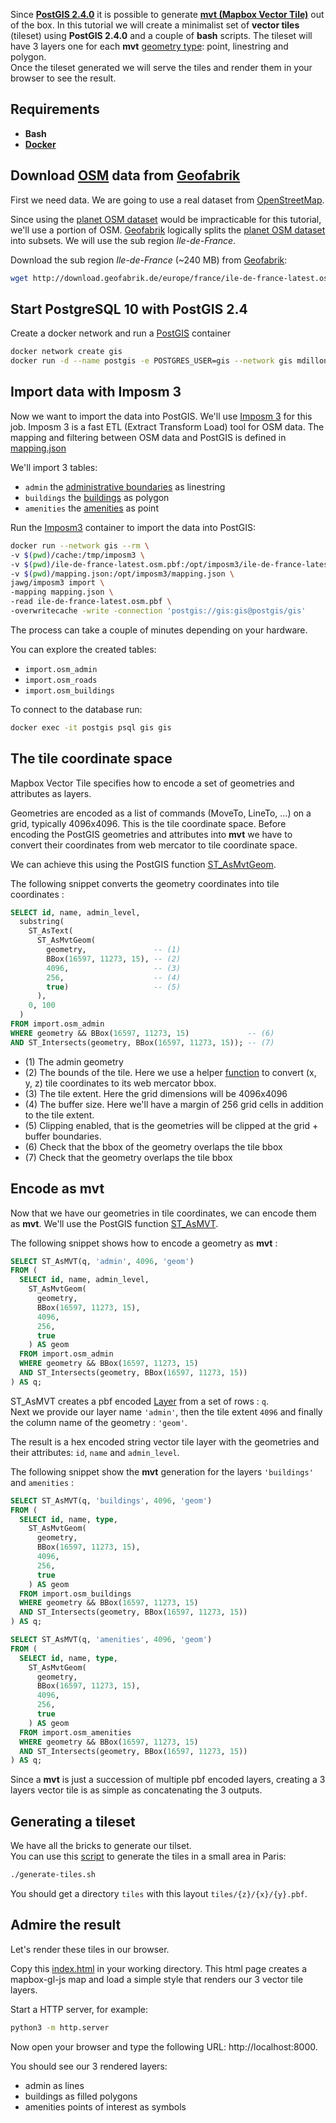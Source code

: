 Since **[PostGIS 2.4.0](https://postgis.net/2017/09/30/postgis-2.4.0/)** it is possible to generate **[mvt (Mapbox Vector Tile)](https://github.com/mapbox/vector-tile-spec/tree/master/2.1)** out of the box. In this tutorial we will create a minimalist set of **vector tiles** (tileset) using **PostGIS 2.4.0** and a couple of **bash** scripts. The tileset will have 3 layers one for each **mvt** [geometry type](https://github.com/mapbox/vector-tile-spec/tree/master/2.1#434-geometry-types): point, linestring and polygon.  
Once the tileset generated we will serve the tiles and render them in your browser to see the result.

## Requirements
* **Bash**
* **[Docker](https://docs.docker.com/install/)**

## Download [OSM](www.openstreetmap.org) data from [Geofabrik](http://download.geofabrik.de/)
First we need data. We are going to use a real dataset from [OpenStreetMap](www.openstreetmap.org).

Since using the [planet OSM dataset](https://planet.osm.org/) would be impracticable for this tutorial, we'll use a portion of OSM. [Geofabrik](http://download.geofabrik.de/) logically splits the [planet OSM dataset](https://planet.osm.org/) into subsets. We will use the sub region *Ile-de-France*.

Download the sub region *Ile-de-France* (~240 MB) from [Geofabrik](http://download.geofabrik.de/):
```sh
wget http://download.geofabrik.de/europe/france/ile-de-france-latest.osm.pbf
```

## Start PostgreSQL 10 with PostGIS 2.4

Create a docker network and run a [PostGIS](https://hub.docker.com/r/mdillon/postgis/) container
```bash
docker network create gis
docker run -d --name postgis -e POSTGRES_USER=gis --network gis mdillon/postgis:10
```

## Import data with Imposm 3
Now we want to import the data into PostGIS. We'll use [Imposm 3](https://github.com/omniscale/imposm3) for this job. Imposm 3 is a fast ETL (Extract Transform Load) tool for OSM data. The mapping and filtering between OSM data and PostGIS is defined in [mapping.json](https://raw.githubusercontent.com/jawg/blog-resources/master/how-to-make-mvt-with-postgis/mapping.json)

We'll import 3 tables:
* `admin` the [administrative boundaries](https://wiki.openstreetmap.org/wiki/Tag:boundary=administrative) as linestring
* `buildings` the [buildings](https://wiki.openstreetmap.org/wiki/Key:building) as polygon
* `amenities` the [amenities](https://wiki.openstreetmap.org/wiki/Key:amenity) as point

Run the [Imposm3](https://hub.docker.com/r/jawg/imposm3/) container to import the data into PostGIS:
```bash
docker run --network gis --rm \
-v $(pwd)/cache:/tmp/imposm3 \
-v $(pwd)/ile-de-france-latest.osm.pbf:/opt/imposm3/ile-de-france-latest.osm.pbf \
-v $(pwd)/mapping.json:/opt/imposm3/mapping.json \
jawg/imposm3 import \
-mapping mapping.json \
-read ile-de-france-latest.osm.pbf \
-overwritecache -write -connection 'postgis://gis:gis@postgis/gis'
```

The process can take a couple of minutes depending on your hardware.

You can explore the created tables:
* `import.osm_admin`
* `import.osm_roads`
* `import.osm_buildings`

To connect to the database run:
```bash
docker exec -it postgis psql gis gis
```

## The tile coordinate space

Mapbox Vector Tile specifies how to encode a set of geometries and attributes as layers.

Geometries are encoded as a list of commands (MoveTo, LineTo, ...) on a grid, typically 4096x4096. This is the tile coordinate space. Before encoding the PostGIS geometries and attributes into **mvt** we have to convert their coordinates from web mercator to tile coordinate space.

We can achieve this using the PostGIS function [ST_AsMvtGeom](http://postgis.net/docs//ST_AsMVTGeom.html).

The following snippet converts the geometry coordinates into tile coordinates :
```sql
SELECT id, name, admin_level,
  substring(
    ST_AsText(
      ST_AsMvtGeom(
        geometry,               -- (1)
        BBox(16597, 11273, 15), -- (2)
        4096,                   -- (3)
        256,                    -- (4)
        true)                   -- (5)
      ),
    0, 100
  )
FROM import.osm_admin
WHERE geometry && BBox(16597, 11273, 15)             -- (6)
AND ST_Intersects(geometry, BBox(16597, 11273, 15)); -- (7)
```
* (1) The admin geometry
* (2) The bounds of the tile. Here we use a helper [function](https://raw.githubusercontent.com/jawg/blog-resources/master/how-to-make-mvt-with-postgis/bbox.sql) to convert (x, y, z) tile coordinates to its web mercator bbox.
* (3) The tile extent. Here the grid dimensions will be 4096x4096
* (4) The buffer size. Here we'll have a margin of 256 grid cells in addition to the tile extent.
* (5) Clipping enabled, that is the geometries will be clipped at the grid + buffer boundaries.
* (6) Check that the bbox of the geometry overlaps the tile bbox
* (7) Check that the geometry overlaps the tile bbox

## Encode as **mvt**
Now that we have our geometries in tile coordinates, we can encode them as **mvt**. We'll use the PostGIS function [ST_AsMVT](http://postgis.net/docs//ST_AsMVT.html).

The following snippet shows how to encode a geometry as **mvt** :
```sql
SELECT ST_AsMVT(q, 'admin', 4096, 'geom')
FROM (
  SELECT id, name, admin_level,
    ST_AsMvtGeom(
      geometry,
      BBox(16597, 11273, 15),
      4096,
      256,
      true
    ) AS geom
  FROM import.osm_admin
  WHERE geometry && BBox(16597, 11273, 15)
  AND ST_Intersects(geometry, BBox(16597, 11273, 15))
) AS q;
```
ST_AsMVT creates a pbf encoded [Layer](https://github.com/mapbox/vector-tile-spec/tree/master/2.1#41-layers) from a set of rows : ```q```.  
Next we provide our layer name ```'admin'```, then the tile extent ```4096``` and finally the column name of the geometry : ```'geom'```.

The result is a hex encoded string vector tile layer with the geometries and their attributes: ```id```, ```name``` and ```admin_level```.

The following snippet show the **mvt** generation for the layers ```'buildings'``` and ```amenities``` :

```sql
SELECT ST_AsMVT(q, 'buildings', 4096, 'geom')
FROM (
  SELECT id, name, type,
    ST_AsMvtGeom(
      geometry,
      BBox(16597, 11273, 15),
      4096,
      256,
      true
    ) AS geom
  FROM import.osm_buildings
  WHERE geometry && BBox(16597, 11273, 15)
  AND ST_Intersects(geometry, BBox(16597, 11273, 15))
) AS q;

SELECT ST_AsMVT(q, 'amenities', 4096, 'geom')
FROM (
  SELECT id, name, type,
    ST_AsMvtGeom(
      geometry,
      BBox(16597, 11273, 15),
      4096,
      256,
      true
    ) AS geom
  FROM import.osm_amenities
  WHERE geometry && BBox(16597, 11273, 15)
  AND ST_Intersects(geometry, BBox(16597, 11273, 15))
) AS q;
```
Since a **mvt** is just a succession of multiple pbf encoded layers, creating a 3 layers vector tile is as simple as concatenating the 3 outputs.

## Generating a tileset

We have all the bricks to generate our tilset.  
You can use this [script](https://raw.githubusercontent.com/jawg/blog-resources/master/how-to-make-mvt-with-postgis/generate-tiles.sh) to generate the tiles in a small area in Paris:
```bash
./generate-tiles.sh
```
You should get a directory ```tiles``` with this layout ```tiles/{z}/{x}/{y}.pbf```.

## Admire the result
Let's render these tiles in our browser.

Copy this [index.html](https://raw.githubusercontent.com/jawg/blog-resources/master/how-to-make-mvt-with-postgis/index.html) in your working directory. This html page creates a mapbox-gl-js map and load a simple style that renders our 3 vector tile layers.

Start a HTTP server, for example:
```bash
python3 -m http.server
```

Now open your browser and type the following URL: http://localhost:8000.

You should see our 3 rendered layers:
* admin as lines
* buildings as filled polygons
* amenities points of interest as symbols
